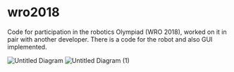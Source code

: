 # wro2018

Code for participation in the robotics Olympiad (WRO 2018), worked on it in pair with another developer.
There is a code for the robot and also GUI implemented.

![Untitled Diagram](https://user-images.githubusercontent.com/37781266/122643310-c4bb6300-d117-11eb-9766-1ba014f2db0c.png)
![Untitled Diagram (1)](https://user-images.githubusercontent.com/37781266/122643322-d3a21580-d117-11eb-874c-f7eb5abcf52d.png)


